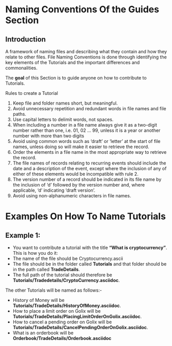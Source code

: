 # Naming Conventions Of the Guides Section

## Introduction

A framework of naming files  and describing what they contain and how they relate to other files. File Naming Conventions is done through identifying the key elements of the Tutorials  and the important differences and commonalities.

The **goal** of this Section is to guide anyone on how to contribute to Tutorials.

Rules to create a Tutorial 
 
1. Keep file and folder names short, but meaningful.
2. Avoid unnecessary repetition and redundant words in file names and file paths.
3. Use capital letters to delimit words, not spaces.
4. When including a number in a file name always give it as a two-digit number rather than one, i.e. 01, 02 … 99, unless it is a year or another number with more than two digits
5. Avoid using common words such as ‘draft’ or ‘letter’ at the start of file names, unless doing so will make it easier to retrieve the record.
6. Order the elements in a file name in the most appropriate way to retrieve the record.
7. The file names of records relating to recurring events should include the date and a description of the event, except where the inclusion of any of either of these elements would be incompatible with rule 2.
8. The version number of a record should be indicated in its file name by the inclusion of ‘d’ followed by the version number and, where applicable, ‘d’ indicating ‘draft version’.
9. Avoid using non-alphanumeric characters in file names.

# Examples On How To Name Tutorials

## Example 1:
- You want to contribute  a tutorial with the title **“What is cryptocurrency”**. This is how you do it:
- The name of the file should be Cryptocurrency.ascii
- The file should be in the folder called **Tutorials** and that folder should be in the path called **TradeDetails**.
- The full path of the tutorial should therefore  be **Tutorials/Tradedetails/CryptoCurrency.asciidoc**.

The other Tutorials will be named as follows:-

 - History of Money will be **Tutorials/TradeDetails/HistoryOfMoney.asciidoc**.
 - How to place a limit order on Golix will be **Tutorials/TradeDetails/PlacingLimitOrderOnGolix.asciidoc**.
 - How to cancel a pending order on Golix will be  **Tutorials/TradeDetails/CancelPendingOrderOnGolix.asciidoc**.
 - What is an orderbook will be **Orderbook/TradeDetails/Orderbook.asciidoc**







